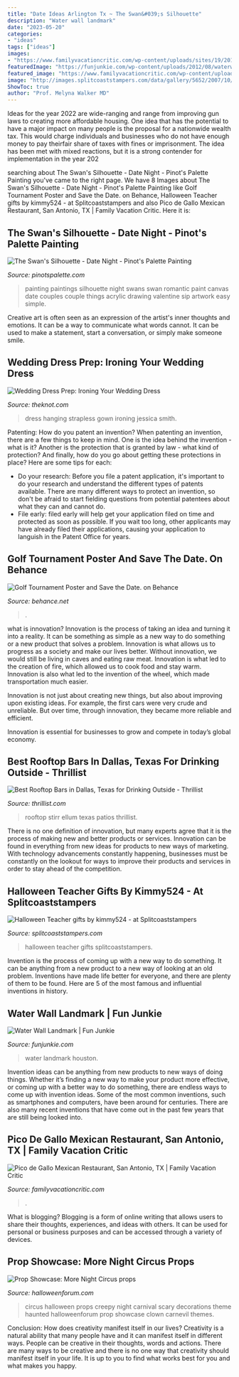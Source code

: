 ```yaml
---
title: "Date Ideas Arlington Tx ~ The Swan&#039;s Silhouette"
description: "Water wall landmark"
date: "2023-05-20"
categories:
- "ideas"
tags: ["ideas"]
images:
- "https://www.familyvacationcritic.com/wp-content/uploads/sites/19/2016/12/0732ad038066db149f7dcc1730c64682.jpg"
featuredImage: "https://funjunkie.com/wp-content/uploads/2012/08/waterwall_3.jpg"
featured_image: "https://www.familyvacationcritic.com/wp-content/uploads/sites/19/2016/12/0732ad038066db149f7dcc1730c64682.jpg"
image: "http://images.splitcoaststampers.com/data/gallery/5652/2007/10/29/IMG_3655_by_kimmy524.JPG"
ShowToc: true
author: "Prof. Melyna Walker MD"
---
```



Ideas for the year 2022 are wide-ranging and range from improving gun laws to creating more affordable housing. One idea that has the potential to have a major impact on many people is the proposal for a nationwide wealth tax. This would charge individuals and businesses who do not have enough money to pay theirfair share of taxes with fines or imprisonment. The idea has been met with mixed reactions, but it is a strong contender for implementation in the year 202
	

		
searching about The Swan&#039;s Silhouette - Date Night - Pinot&#039;s Palette Painting you've came to the right page. We have 8 Images about The Swan&#039;s Silhouette - Date Night - Pinot&#039;s Palette Painting like Golf Tournament Poster and Save the Date. on Behance, Halloween Teacher gifts by kimmy524 - at Splitcoaststampers and also Pico de Gallo Mexican Restaurant, San Antonio, TX | Family Vacation Critic. Here it is:
		
    
## The Swan&#039;s Silhouette - Date Night - Pinot&#039;s Palette Painting

<img loading=lazy src="https://paintings.pinotspalette.com/the-swans-silhouette---date-night.jpg?v=10014959" onerror="this.onerror=null;this.src='https://tse2.mm.bing.net/th?id=OIP.MRAY3ciZUkF9hzC8-_QvKQHaEq&amp;pid=15.1';" alt="The Swan&#039;s Silhouette - Date Night - Pinot&#039;s Palette Painting">

_Source: pinotspalette.com_

>painting paintings silhouette night swans swan romantic paint canvas date couples couple things acrylic drawing valentine sip artwork easy simple. 

	

Creative art is often seen as an expression of the artist's inner thoughts and emotions. It can be a way to communicate what words cannot. It can be used to make a statement, start a conversation, or simply make someone smile.

    
## Wedding Dress Prep: Ironing Your Wedding Dress

<img loading=lazy src="https://apis.xogrp.com/media-api/images/6ab30979-0774-4e45-996f-d132ee345387" onerror="this.onerror=null;this.src='https://tse2.mm.bing.net/th?id=OIP.UxMQXXHHopU0iFfraNEr9QHaLH&amp;pid=15.1';" alt="Wedding Dress Prep: Ironing Your Wedding Dress">

_Source: theknot.com_

>dress hanging strapless gown ironing jessica smith. 

	

Patenting: How do you patent an invention?
When patenting an invention, there are a few things to keep in mind. One is the idea behind the invention - what is it? Another is the protection that is granted by law - what kind of protection? And finally, how do you go about getting these protections in place? Here are some tips for each: 
- Do your research: Before you file a patent application, it's important to do your research and understand the different types of patents available. There are many different ways to protect an invention, so don't be afraid to start fielding questions from potential patentees about what they can and cannot do. 
- File early: filed early will help get your application filed on time and protected as soon as possible. If you wait too long, other applicants may have already filed their applications, causing your application to languish in the Patent Office for years.

    
## Golf Tournament Poster And Save The Date. On Behance

<img loading=lazy src="https://mir-s3-cdn-cf.behance.net/project_modules/1400/08bfde20065879.562e4ed856cb4.jpg" onerror="this.onerror=null;this.src='https://tse3.mm.bing.net/th?id=OIP.iqcPQOLZ-QMJ1UTUzOMmNwHaJ4&amp;pid=15.1';" alt="Golf Tournament Poster and Save the Date. on Behance">

_Source: behance.net_

>. 

	

what is innovation?
Innovation is the process of taking an idea and turning it into a reality. It can be something as simple as a new way to do something or a new product that solves a problem. Innovation is what allows us to progress as a society and make our lives better.
Without innovation, we would still be living in caves and eating raw meat. Innovation is what led to the creation of fire, which allowed us to cook food and stay warm. Innovation is also what led to the invention of the wheel, which made transportation much easier.

Innovation is not just about creating new things, but also about improving upon existing ideas. For example, the first cars were very crude and unreliable. But over time, through innovation, they became more reliable and efficient.

Innovation is essential for businesses to grow and compete in today’s global economy.

    
## Best Rooftop Bars In Dallas, Texas For Drinking Outside - Thrillist

<img loading=lazy src="http://assets3.thrillist.com/v1/image/2659133/size/tmg-article_default_mobile.jpg" onerror="this.onerror=null;this.src='https://tse1.mm.bing.net/th?id=OIP.Dwmv11AGkJTgI8Ql-DgRPQHaFA&amp;pid=15.1';" alt="Best Rooftop Bars in Dallas, Texas for Drinking Outside - Thrillist">

_Source: thrillist.com_

>rooftop stirr ellum texas patios thrillist. 

	

There is no one definition of innovation, but many experts agree that it is the process of making new and better products or services. Innovation can be found in everything from new ideas for products to new ways of marketing. With technology advancements constantly happening, businesses must be constantly on the lookout for ways to improve their products and services in order to stay ahead of the competition.

    
## Halloween Teacher Gifts By Kimmy524 - At Splitcoaststampers

<img loading=lazy src="http://images.splitcoaststampers.com/data/gallery/5652/2007/10/29/IMG_3655_by_kimmy524.JPG" onerror="this.onerror=null;this.src='https://tse3.mm.bing.net/th?id=OIP.bp1ZJrGk240YPVCuLLFm2QHaFj&amp;pid=15.1';" alt="Halloween Teacher gifts by kimmy524 - at Splitcoaststampers">

_Source: splitcoaststampers.com_

>halloween teacher gifts splitcoaststampers. 

	

Invention is the process of coming up with a new way to do something. It can be anything from a new product to a new way of looking at an old problem. Inventions have made life better for everyone, and there are plenty of them to be found. Here are 5 of the most famous and influential inventions in history.

    
## Water Wall Landmark | Fun Junkie

<img loading=lazy src="https://funjunkie.com/wp-content/uploads/2012/08/waterwall_3.jpg" onerror="this.onerror=null;this.src='https://tse2.mm.bing.net/th?id=OIP.ak3W0tVxyvD_k8vCEKA9ZwHaFj&amp;pid=15.1';" alt="Water Wall Landmark | Fun Junkie">

_Source: funjunkie.com_

>water landmark houston. 

	

Invention ideas can be anything from new products to new ways of doing things. Whether it’s finding a new way to make your product more effective, or coming up with a better way to do something, there are endless ways to come up with invention ideas. Some of the most common inventions, such as smartphones and computers, have been around for centuries. There are also many recent inventions that have come out in the past few years that are still being looked into.

    
## Pico De Gallo Mexican Restaurant, San Antonio, TX | Family Vacation Critic

<img loading=lazy src="https://www.familyvacationcritic.com/wp-content/uploads/sites/19/2016/12/0732ad038066db149f7dcc1730c64682.jpg" onerror="this.onerror=null;this.src='https://tse1.mm.bing.net/th?id=OIP.GfWKox8Aml0VGI7qAnwOpAAAAA&amp;pid=15.1';" alt="Pico de Gallo Mexican Restaurant, San Antonio, TX | Family Vacation Critic">

_Source: familyvacationcritic.com_

>. 

	

What is blogging?
Blogging is a form of online writing that allows users to share their thoughts, experiences, and ideas with others. It can be used for personal or business purposes and can be accessed through a variety of devices.

    
## Prop Showcase: More Night Circus Props

<img loading=lazy src="https://farm6.staticflickr.com/5596/15310805591_c0d3fcff14_b.jpg" onerror="this.onerror=null;this.src='https://tse2.mm.bing.net/th?id=OIP.kOs9Ibtim6Q476R61Gx7KAHaLH&amp;pid=15.1';" alt="Prop Showcase: More Night Circus props">

_Source: halloweenforum.com_

>circus halloween props creepy night carnival scary decorations theme haunted halloweenforum prop showcase clown carnevil themes. 

	

Conclusion: How does creativity manifest itself in our lives?
Creativity is a natural ability that many people have and it can manifest itself in different ways. People can be creative in their thoughts, words and actions. There are many ways to be creative and there is no one way that creativity should manifest itself in your life. It is up to you to find what works best for you and what makes you happy.

